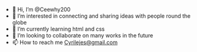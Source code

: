 - 👋 Hi, I’m @Ceewhy200
- 👀 I’m interested in connecting and sharing ideas with people round the globe
- 🌱 I’m currently learning html and css
- 💞️ I’m looking to collaborate on many works in the future
- 📫 How to reach me Cyrilejes@gmail.com

<!---
Ceewhy200/Ceewhy200 is a ✨ special ✨ repository because its `README.md` (this file) appears on your GitHub profile.
You can click the Preview link to take a look at your changes.
--->
